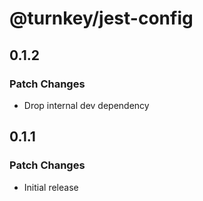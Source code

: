 # @turnkey/jest-config

## 0.1.2

### Patch Changes

- Drop internal dev dependency

## 0.1.1

### Patch Changes

- Initial release
